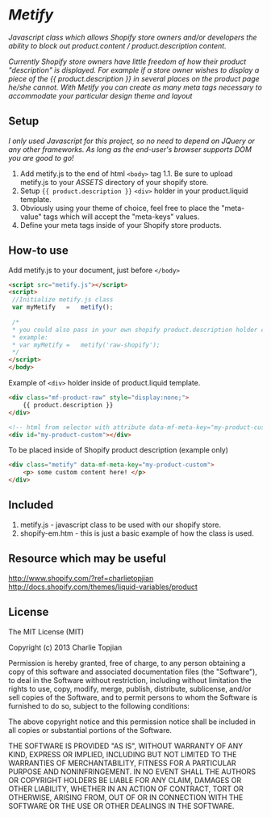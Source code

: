 # _Metify_

_Javascript class which allows Shopify store owners and/or developers the ability to block out product.content / product.description content._

_Currently Shopify store owners have little freedom of how their product "description" is displayed._
_For example if a store owner wishes to display a piece of the {{ product.description }} in several places on the product page he/she cannot._ 
_With Metify you can create as many meta tags necessary to accommodate your particular design theme and layout_

## Setup

_I only used Javascript for this project, so no need to depend on JQuery or any other frameworks._ 
_As long as the end-user's browser supports DOM you are good to go!_

1. Add metify.js to the end of html `<body>` tag
1.1. Be sure to upload metify.js to your _ASSETS_ directory of your shopify store.
2. Setup `{{ product.description }}` `<div>` holder in your product.liquid template.
3. Obviously using your theme of choice, feel free to place the "meta-value" tags which will accept the "meta-keys" values.
4. Define your meta tags inside of your Shopify store products.


## How-to use

Add metify.js to your document, just before `</body>`
```HTML
<script src="metify.js"></script>
<script>
 //Initialize metify.js class
 var myMetify	=	metify();
 
 /*
 * you could also pass in your own shopify product.description holder class.
 * example:
 * var myMetify	=	metify('raw-shopify');
 */
</script>
</body>
```

Example of `<div>` holder inside of product.liquid template.
```HTML
<div class="mf-product-raw" style="display:none;">
	{{ product.description }}
</div>
```

```HTML
<!-- html from selector with attribute data-mf-meta-key="my-product-custom" will be placed below -->
<div id="my-product-custom"></div>
```

To be placed inside of Shopify product description (example only)
```HTML
<div class="metify" data-mf-meta-key="my-product-custom">
	<p> some custom content here! </p>
</div>
```

## Included
1. metify.js - javascript class to be used with our shopify store.
2. shopify-em.htm - this is just a basic example of how the class is used.

## Resource which may be useful
http://www.shopify.com/?ref=charlietopjian
http://docs.shopify.com/themes/liquid-variables/product



## License

The MIT License (MIT)

Copyright (c) 2013 Charlie Topjian

Permission is hereby granted, free of charge, to any person obtaining a copy
of this software and associated documentation files (the "Software"), to deal
in the Software without restriction, including without limitation the rights
to use, copy, modify, merge, publish, distribute, sublicense, and/or sell
copies of the Software, and to permit persons to whom the Software is
furnished to do so, subject to the following conditions:

The above copyright notice and this permission notice shall be included in all
copies or substantial portions of the Software.

THE SOFTWARE IS PROVIDED "AS IS", WITHOUT WARRANTY OF ANY KIND, EXPRESS OR
IMPLIED, INCLUDING BUT NOT LIMITED TO THE WARRANTIES OF MERCHANTABILITY,
FITNESS FOR A PARTICULAR PURPOSE AND NONINFRINGEMENT. IN NO EVENT SHALL THE
AUTHORS OR COPYRIGHT HOLDERS BE LIABLE FOR ANY CLAIM, DAMAGES OR OTHER
LIABILITY, WHETHER IN AN ACTION OF CONTRACT, TORT OR OTHERWISE, ARISING FROM,
OUT OF OR IN CONNECTION WITH THE SOFTWARE OR THE USE OR OTHER DEALINGS IN THE
SOFTWARE.


          